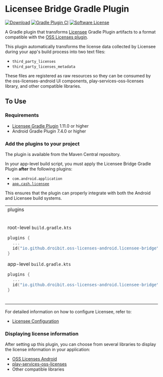 # Licensee Bridge Gradle Plugin

[![Download](https://img.shields.io/maven-central/v/io.github.droibit.oss-licenses-android/licensee-bridge-gradle-plugin/0.8.0)](https://central.sonatype.com/artifact/io.github.droibit.oss-licenses-android/licensee-bridge-gradle-plugin/0.8.0)
[![Gradle Plugin CI](https://github.com/droibit/oss-licenses-android/actions/workflows/gradle-plugin.yml/badge.svg)](https://github.com/droibit/oss-licenses-android/actions/workflows/gradle-plugin.yml)
[![Software License](https://img.shields.io/badge/license-Apache%202.0-brightgreen.svg)](https://github.com/droibit/prefbinding/blob/develop/LICENSE)

A Gradle plugin that transforms [Licensee](https://github.com/cashapp/licensee) Gradle Plugin artifacts to a format compatible with the [OSS Licenses plugin](https://github.com/google/play-services-plugins/tree/main/oss-licenses-plugin).

This plugin automatically transforms the license data collected by Licensee during your app's build process into two text files:

- `third_party_licenses`
- `third_party_licenses_metadata`

These files are registered as raw resources so they can be consumed by the oss-licenses-android UI components, play-services-oss-licenses library, and other compatible libraries.

## To Use

### Requirements

- [Licensee Gradle Plugin](https://github.com/cashapp/licensee) 1.11.0 or higher
- Android Gradle Plugin 7.4.0 or higher

### Add the plugins to your project

The plugin is available from the Maven Central repository.

In your app-level build script, you must apply the Licensee Bridge Gradle Plugin **after** the following plugins:

- `com.android.application`
- [`app.cash.licensee`](https://github.com/cashapp/licensee/tree/trunk#usage)

This ensures that the plugin can properly integrate with both the Android and Licensee build systems.

<table>
<tr><td>plugins</td><td>buildscript</td></tr>
<tr><td>

root-level `build.gradle.kts`

```kotlin
plugins {
  ...  
  id("io.github.droibit.oss-licenses-android.licensee-bridge") version "<version>" apply false
}
```

app-level `build.gradle.kts`

```kotlin
plugins {
  ...  
  id("io.github.droibit.oss-licenses-android.licensee-bridge")
}
```

</td><td>

root-level `build.gradle.kts`

```kotlin
buildscript {
  dependencies {
    ...
    classpath("io.github.droibit.oss-licenses-android:licensee-bridge-gradle-plugin:<version>")
  }
}
```

app-level `build.gradle.kts`

```kotlin
plugins {
  ...  
  apply(plugin = "io.github.droibit.oss-licenses-android.licensee-bridge")
}
```

</td></tr>
</table>

For detailed information on how to configure Licensee, refer to:

- [Licensee Configuration](https://github.com/cashapp/licensee#configuration)

### Displaying license information

After setting up this plugin, you can choose from several libraries to display the license information in your application:

- [OSS Licenses Android](../../README.md#overview)
- [play-services-oss-licenses](https://developers.google.com/android/guides/opensource#add-library)
- Other compatible libraries
